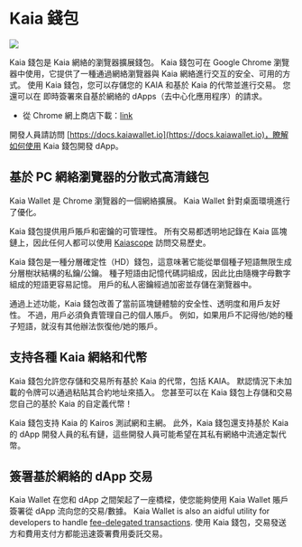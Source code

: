 # Kaia 錢包

![](/img/banners/kaia-kaiawallet.png)

Kaia 錢包是 Kaia 網絡的瀏覽器擴展錢包。 Kaia 錢包可在 Google Chrome 瀏覽器中使用，它提供了一種通過網絡瀏覽器與 Kaia 網絡進行交互的安全、可用的方式。 使用 Kaia 錢包，您可以存儲您的 KAIA 和基於 Kaia 的代幣並進行交易。 您還可以在
即時簽署來自基於網絡的 dApps（去中心化應用程序）的請求。

- 從 Chrome 網上商店下載：[link](https://chromewebstore.google.com/detail/kaia-wallet/jblndlipeogpafnldhgmapagcccfchpi)

開發人員請訪問 [https://docs.kaiawallet.io](https://docs.kaiawallet.io)，瞭解如何使用 Kaia 錢包開發 dApp。

## 基於 PC 網絡瀏覽器的分散式高清錢包

Kaia Wallet 是 Chrome 瀏覽器的一個網絡擴展。 Kaia Wallet 針對桌面環境進行了優化。

Kaia 錢包提供用戶賬戶和密鑰的可管理性。 所有交易都透明地記錄在 Kaia 區塊鏈上，因此任何人都可以使用 [Kaiascope] 訪問交易歷史。

Kaia 錢包是一種分層確定性（HD）錢包，這意味著它能從單個種子短語無限生成分層樹狀結構的私鑰/公鑰。 種子短語由記憶代碼詞組成，因此比由隨機字母數字組成的短語更容易記憶。 用戶的私人密鑰經過加密並存儲在瀏覽器中。

通過上述功能，Kaia 錢包改善了當前區塊鏈體驗的安全性、透明度和用戶友好性。 不過，用戶必須負責管理自己的個人賬戶。 例如，如果用戶不記得他/她的種子短語，就沒有其他辦法恢復他/她的賬戶。

## 支持各種 Kaia 網絡和代幣

Kaia 錢包允許您存儲和交易所有基於 Kaia 的代幣，包括 KAIA。 默認情況下未加載的令牌可以通過粘貼其合約地址來插入。 您甚至可以在 Kaia 錢包上存儲和交易您自己的基於 Kaia 的自定義代幣！

Kaia 錢包支持 Kaia 的 Kairos 測試網和主網。 此外，Kaia 錢包還支持基於 Kaia 的 dApp 開發人員的私有鏈，這些開發人員可能希望在其私有網絡中流通定製代幣。

## 簽署基於網絡的 dApp 交易

Kaia Wallet 在您和 dApp 之間架起了一座橋樑，使您能夠使用 Kaia Wallet 賬戶簽署從 dApp 流向您的交易/數據。
Kaia Wallet is also an aidful utility for developers to handle [fee-delegated transactions](../../transactions/transactions.md#fee-delegation). 使用 Kaia 錢包，交易發送方和費用支付方都能迅速簽署費用委託交易。

[Kaiascope]: ../block-explorers/kaiascope.md
